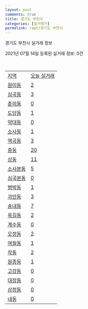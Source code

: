 ```yaml
---
layout: post
comments: true
title: 경기도 부천시
categories: [실거래가]
permalink: /apt/경기도 부천시
---
```


경기도 부천시 실거래 정보

2021년 07월 14일 등록된 실거래 정보: 0건

<script type="text/javascript">
  google.charts.load('current', {'packages':['corechart']});
  google.charts.setOnLoadCallback(drawChart);

  function drawChart() {
    var data = google.visualization.arrayToDataTable([['거래일', '매매', '전월세', '전매'], ['20-07', 549, 611, 27], ['20-08', 622, 856, 23], ['20-09', 546, 781, 25], ['20-10', 763, 799, 21], ['20-11', 880, 781, 37], ['20-12', 1060, 761, 47], ['21-01', 848, 760, 24], ['21-02', 806, 829, 25], ['21-03', 869, 906, 21], ['21-04', 706, 714, 23], ['21-05', 731, 636, 35], ['21-06', 484, 491, 11], ['21-07', 41, 104, 0]]);

    var options = {
      title: '최근 1년간 유형별 거래량 추이',
      legend: { position: 'bottom' }
    };

    var chart = new google.visualization.LineChart(document.getElementById('columnchart_material'));
    chart.draw(data, (options));
  }
</script>

<div id="columnchart_material" style="width: 95%; margin-left: -35px"></div>
<br>
<table class="sortable">
  <tr>
    <td><a href="#">지역</a></td>
    <td><a href="#">오늘 실거래</a></td>
  </tr>

  
  <tr class="item">
    <td><a href="경기도 부천시 원미동">원미동</a></td>
    <td><a href="경기도 부천시 원미동">2</a></td>
  </tr>
    

  <tr class="item">
    <td><a href="경기도 부천시 심곡동">심곡동</a></td>
    <td><a href="경기도 부천시 심곡동">3</a></td>
  </tr>
    

  <tr class="item">
    <td><a href="경기도 부천시 춘의동">춘의동</a></td>
    <td><a href="경기도 부천시 춘의동">0</a></td>
  </tr>
    

  <tr class="item">
    <td><a href="경기도 부천시 도당동">도당동</a></td>
    <td><a href="경기도 부천시 도당동">1</a></td>
  </tr>
    

  <tr class="item">
    <td><a href="경기도 부천시 약대동">약대동</a></td>
    <td><a href="경기도 부천시 약대동">0</a></td>
  </tr>
    

  <tr class="item">
    <td><a href="경기도 부천시 소사동">소사동</a></td>
    <td><a href="경기도 부천시 소사동">1</a></td>
  </tr>
    

  <tr class="item">
    <td><a href="경기도 부천시 역곡동">역곡동</a></td>
    <td><a href="경기도 부천시 역곡동">3</a></td>
  </tr>
    

  <tr class="item">
    <td><a href="경기도 부천시 중동">중동</a></td>
    <td><a href="경기도 부천시 중동">20</a></td>
  </tr>
    

  <tr class="item">
    <td><a href="경기도 부천시 상동">상동</a></td>
    <td><a href="경기도 부천시 상동">11</a></td>
  </tr>
    

  <tr class="item">
    <td><a href="경기도 부천시 소사본동">소사본동</a></td>
    <td><a href="경기도 부천시 소사본동">5</a></td>
  </tr>
    

  <tr class="item">
    <td><a href="경기도 부천시 심곡본동">심곡본동</a></td>
    <td><a href="경기도 부천시 심곡본동">0</a></td>
  </tr>
    

  <tr class="item">
    <td><a href="경기도 부천시 범박동">범박동</a></td>
    <td><a href="경기도 부천시 범박동">1</a></td>
  </tr>
    

  <tr class="item">
    <td><a href="경기도 부천시 괴안동">괴안동</a></td>
    <td><a href="경기도 부천시 괴안동">3</a></td>
  </tr>
    

  <tr class="item">
    <td><a href="경기도 부천시 송내동">송내동</a></td>
    <td><a href="경기도 부천시 송내동">7</a></td>
  </tr>
    

  <tr class="item">
    <td><a href="경기도 부천시 옥길동">옥길동</a></td>
    <td><a href="경기도 부천시 옥길동">2</a></td>
  </tr>
    

  <tr class="item">
    <td><a href="경기도 부천시 계수동">계수동</a></td>
    <td><a href="경기도 부천시 계수동">0</a></td>
  </tr>
    

  <tr class="item">
    <td><a href="경기도 부천시 오정동">오정동</a></td>
    <td><a href="경기도 부천시 오정동">2</a></td>
  </tr>
    

  <tr class="item">
    <td><a href="경기도 부천시 여월동">여월동</a></td>
    <td><a href="경기도 부천시 여월동">1</a></td>
  </tr>
    

  <tr class="item">
    <td><a href="경기도 부천시 작동">작동</a></td>
    <td><a href="경기도 부천시 작동">2</a></td>
  </tr>
    

  <tr class="item">
    <td><a href="경기도 부천시 원종동">원종동</a></td>
    <td><a href="경기도 부천시 원종동">1</a></td>
  </tr>
    

  <tr class="item">
    <td><a href="경기도 부천시 고강동">고강동</a></td>
    <td><a href="경기도 부천시 고강동">0</a></td>
  </tr>
    

  <tr class="item">
    <td><a href="경기도 부천시 대장동">대장동</a></td>
    <td><a href="경기도 부천시 대장동">0</a></td>
  </tr>
    

  <tr class="item">
    <td><a href="경기도 부천시 삼정동">삼정동</a></td>
    <td><a href="경기도 부천시 삼정동">0</a></td>
  </tr>
    

  <tr class="item">
    <td><a href="경기도 부천시 내동">내동</a></td>
    <td><a href="경기도 부천시 내동">0</a></td>
  </tr>
    


</table>


    